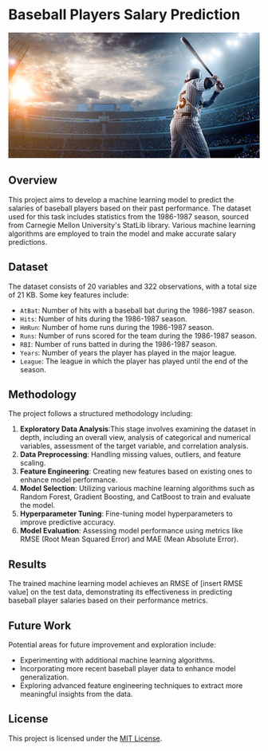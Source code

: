 # Baseball Players Salary Prediction

![Baseball](imagine.jpg)

## Overview
This project aims to develop a machine learning model to predict the salaries of baseball players based on their past performance. The dataset used for this task includes statistics from the 1986-1987 season, sourced from Carnegie Mellon University's StatLib library. Various machine learning algorithms are employed to train the model and make accurate salary predictions.

## Dataset
The dataset consists of 20 variables and 322 observations, with a total size of 21 KB. Some key features include:
- `AtBat`: Number of hits with a baseball bat during the 1986-1987 season.
- `Hits`: Number of hits during the 1986-1987 season.
- `HmRun`: Number of home runs during the 1986-1987 season.
- `Runs`: Number of runs scored for the team during the 1986-1987 season.
- `RBI`: Number of runs batted in during the 1986-1987 season.
- `Years`: Number of years the player has played in the major league.
- `League`: The league in which the player has played until the end of the season.

## Methodology
The project follows a structured methodology including:
1. **Exploratory Data Analysis**:This stage involves examining the dataset in depth, including an overall view, analysis of categorical and numerical variables, assessment of the target variable, and correlation analysis.
2. **Data Preprocessing**: Handling missing values, outliers, and feature scaling.
3. **Feature Engineering**: Creating new features based on existing ones to enhance model performance.
4. **Model Selection**: Utilizing various machine learning algorithms such as Random Forest, Gradient Boosting, and CatBoost to train and evaluate the model.
5. **Hyperparameter Tuning**: Fine-tuning model hyperparameters to improve predictive accuracy.
6. **Model Evaluation**: Assessing model performance using metrics like RMSE (Root Mean Squared Error) and MAE (Mean Absolute Error).



## Results
The trained machine learning model achieves an RMSE of [insert RMSE value] on the test data, demonstrating its effectiveness in predicting baseball player salaries based on their performance metrics.

## Future Work
Potential areas for future improvement and exploration include:
- Experimenting with additional machine learning algorithms.
- Incorporating more recent baseball player data to enhance model generalization.
- Exploring advanced feature engineering techniques to extract more meaningful insights from the data.



## License
This project is licensed under the [MIT License](LICENSE).

